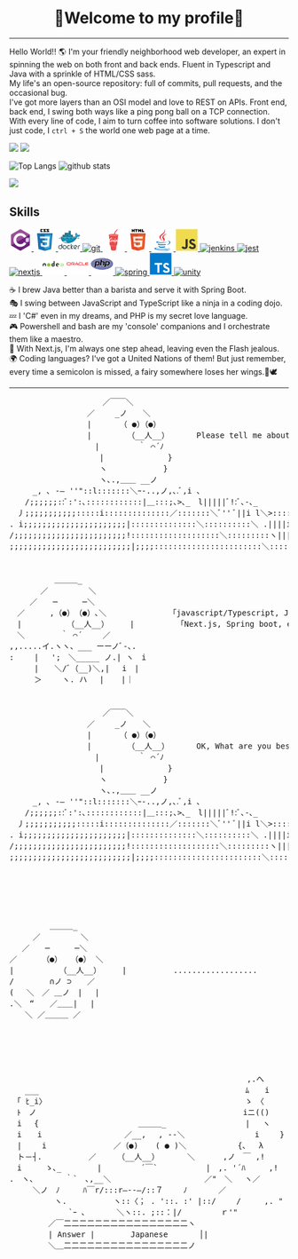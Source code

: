 <!-- https://zzetao.github.io/awesome-github-profile/ -->

<h1 align="center">🦧Welcome to my profile👻</h1>

---
Hello World!! 🌎 I'm your friendly neighborhood web developer, an expert in spinning the web on both front and back ends. Fluent in Typescript and Java with a sprinkle of HTML/CSS sass.   
My life's an open-source repository: full of commits, pull requests, and the occasional bug.  
I've got more layers than an OSI model and love to REST on APIs. Front end, back end, I swing both ways like a ping pong ball on a TCP connection.  
With every line of code, I aim to turn coffee into software solutions. I don't just code, I `ctrl + S` the world one web page at a time.


[![](https://activity-graph.herokuapp.com/graph?username=monkey999por&theme=transparent)](https://activity-graph.herokuapp.com/graph?username=monkey999por&theme=transparent)
[![](https://github-readme-streak-stats.herokuapp.com/?user=monkey999por&theme=transparent)](https://github-readme-streak-stats.herokuapp.com/?user=monkey999por&theme=transparent)

<p align="left"> 
  <img alt="Top Langs" height="150px" src="https://github-readme-stats.vercel.app/api/top-langs/?username=monkey999por&layout=compact&count_private=true&show_icons=true&show_icons=true&theme=transparent" />
  <img alt="github stats" height="150px" src="https://github-readme-stats.vercel.app/api?username=monkey999por&count_private=true&show_icons=true&show_icons=true&theme=transparent" />
</p>


![](http://github-profile-summary-cards.vercel.app/api/cards/profile-details?username=monkey999por&theme=aura)

## Skills
<p align="left"> <a href="https://www.w3schools.com/cs/" target="_blank" rel="noreferrer"> <img src="https://raw.githubusercontent.com/devicons/devicon/master/icons/csharp/csharp-original.svg" alt="csharp" width="40" height="40"/> </a> <a href="https://www.w3schools.com/css/" target="_blank" rel="noreferrer"> <img src="https://raw.githubusercontent.com/devicons/devicon/master/icons/css3/css3-original-wordmark.svg" alt="css3" width="40" height="40"/> </a> <a href="https://www.docker.com/" target="_blank" rel="noreferrer"> <img src="https://raw.githubusercontent.com/devicons/devicon/master/icons/docker/docker-original-wordmark.svg" alt="docker" width="40" height="40"/> </a> <a href="https://git-scm.com/" target="_blank" rel="noreferrer"> <img src="https://www.vectorlogo.zone/logos/git-scm/git-scm-icon.svg" alt="git" width="40" height="40"/> </a> <a href="https://gulpjs.com" target="_blank" rel="noreferrer"> <img src="https://raw.githubusercontent.com/devicons/devicon/master/icons/gulp/gulp-plain.svg" alt="gulp" width="40" height="40"/> </a> <a href="https://www.w3.org/html/" target="_blank" rel="noreferrer"> <img src="https://raw.githubusercontent.com/devicons/devicon/master/icons/html5/html5-original-wordmark.svg" alt="html5" width="40" height="40"/> </a> <a href="https://www.java.com" target="_blank" rel="noreferrer"> <img src="https://raw.githubusercontent.com/devicons/devicon/master/icons/java/java-original.svg" alt="java" width="40" height="40"/> </a> <a href="https://developer.mozilla.org/en-US/docs/Web/JavaScript" target="_blank" rel="noreferrer"> <img src="https://raw.githubusercontent.com/devicons/devicon/master/icons/javascript/javascript-original.svg" alt="javascript" width="40" height="40"/> </a> <a href="https://www.jenkins.io" target="_blank" rel="noreferrer"> <img src="https://www.vectorlogo.zone/logos/jenkins/jenkins-icon.svg" alt="jenkins" width="40" height="40"/> </a> <a href="https://jestjs.io" target="_blank" rel="noreferrer"> <img src="https://www.vectorlogo.zone/logos/jestjsio/jestjsio-icon.svg" alt="jest" width="40" height="40"/> </a> <a href="https://nextjs.org/" target="_blank" rel="noreferrer"> <img src="https://cdn.worldvectorlogo.com/logos/nextjs-2.svg" alt="nextjs" width="40" height="40"/> </a> <a href="https://nodejs.org" target="_blank" rel="noreferrer"> <img src="https://raw.githubusercontent.com/devicons/devicon/master/icons/nodejs/nodejs-original-wordmark.svg" alt="nodejs" width="40" height="40"/> </a> <a href="https://www.oracle.com/" target="_blank" rel="noreferrer"> <img src="https://raw.githubusercontent.com/devicons/devicon/master/icons/oracle/oracle-original.svg" alt="oracle" width="40" height="40"/> </a> <a href="https://www.php.net" target="_blank" rel="noreferrer"> <img src="https://raw.githubusercontent.com/devicons/devicon/master/icons/php/php-original.svg" alt="php" width="40" height="40"/> </a> <a href="https://spring.io/" target="_blank" rel="noreferrer"> <img src="https://www.vectorlogo.zone/logos/springio/springio-icon.svg" alt="spring" width="40" height="40"/> </a> <a href="https://www.typescriptlang.org/" target="_blank" rel="noreferrer"> <img src="https://raw.githubusercontent.com/devicons/devicon/master/icons/typescript/typescript-original.svg" alt="typescript" width="40" height="40"/> </a> <a href="https://unity.com/" target="_blank" rel="noreferrer"> <img src="https://www.vectorlogo.zone/logos/unity3d/unity3d-icon.svg" alt="unity" width="40" height="40"/> </a> </p>


☕ I brew Java better than a barista and serve it with Spring Boot.  
🎭 I swing between JavaScript and TypeScript like a ninja in a coding dojo.  
💤 I 'C#' even in my dreams, and PHP is my secret love language.  
🎮 Powershell and bash are my 'console' companions and I orchestrate them like a maestro.  
🎁 With Next.js, I'm always one step ahead, leaving even the Flash jealous.  
🌍 Coding languages? I've got a United Nations of them! But just remember, every time a semicolon is missed, a fairy somewhere loses her wings.🧚🕊️


---


<pre>
　　　　　　　　　　　　／￣￣＼
　　　　　　　　　　／　　 _ノ　　＼
　　　　　　　　　　|　　　 （ ●）（●）　
　　　　　　　　　　|　　　　 （__人__）　　　　Please tell me about special techniques
　 　 　 　 　　　　 |　　　　　｀ ⌒´ﾉ　　　　
　 　 　 　 　 　　　 |　　　　　　 　 }　　　　
　 　 　 　 　　　 　 ヽ　　　　　 　 }
　　　　　　　　　　　 ヽ､.,＿＿ __ノ
　　　_, ､ -― ''"::l:::::::＼ｰ-..,ノ,､.ﾞ,i ､
　　/;;;;;;::ﾞ:':､::::::::::::|＿:::;､>､_　l|||||ﾞ!:ﾞ､-､_
　丿;;;;;;;;;;;:::::i::::::::::::::／:::::::＼ﾞ'' ﾞ||i l＼>::::ﾞ'ｰ､
. i;;;;;;;;;;;;;;;;;;;;;;|::::::::::::::＼::::::::::＼ .||||i|::::ヽ::::::|:::!
/;;;;;;;;;;;;;;;;;;;;;;;;!:::::::::::::::::::＼:::::::::ヽ|||||:::::/::::::::i:::|
;;;;;;;;;;;;;;;;;;;;;;;;;;|;;;;:::::::::::::::::::::::＼:::::ﾞ､|||:::/::::::::::|:::
　
　
　　 　 　 ＿＿＿_
　　　　／　　 　 　＼
　　 ／　　─　 　 ─＼
　／ 　　 ,（●）　（●）､＼ 　　         「javascript/Typescript, Java, C#, PHP, Unity, Powershell, bash, etc...」
　|　 　　 　 （__人__）　 　 |         「Next.js, Spring boot, etc...」
　＼　　　　 ｀ ⌒´　　 ／ 　　
,,.....イ.ヽヽ、___ ーーノﾞ-､.
:　 　| 　';　＼_____ ノ.| ヽ　i
　 　 |　　＼/ﾞ（__)＼,| 　i　|
　 　 ＞　　 ヽ. ハ　 | 　 |｜
　
 　
　　　　　　　　　　　　／￣￣＼
　　　　　　　　　　／　　 _ノ　　＼
　　　　　　　　　　|　　　 （ ●）（●）　
　　　　　　　　　　|　　　　 （__人__）　　　　OK, What are you best at?
　 　 　 　 　　　　 |　　　　　｀ ⌒´ﾉ　　　　
　 　 　 　 　 　　　 |　　　　　　 　 }　　　　
　 　 　 　 　　　 　 ヽ　　　　　 　 }
　　　　　　　　　　　 ヽ､.,＿＿ __ノ
　　　_, ､ -― ''"::l:::::::＼ｰ-..,ノ,､.ﾞ,i ､
　　/;;;;;;::ﾞ:':､::::::::::::|＿:::;､>､_　l|||||ﾞ!:ﾞ､-､_
　丿;;;;;;;;;;;:::::i::::::::::::::／:::::::＼ﾞ'' ﾞ||i l＼>::::ﾞ'ｰ､
. i;;;;;;;;;;;;;;;;;;;;;;|::::::::::::::＼::::::::::＼ .||||i|::::ヽ::::::|:::!
/;;;;;;;;;;;;;;;;;;;;;;;;!:::::::::::::::::::＼:::::::::ヽ|||||:::::/::::::::i:::|
;;;;;;;;;;;;;;;;;;;;;;;;;;|;;;;:::::::::::::::::::::::＼:::::ﾞ､|||:::/::::::::::|:::
　
　
   
   
   
 
 　 　　　＿＿＿_　　
　　　／　　 　 　＼
　 ／　　─　 　 ─＼　
／ 　　 （●） 　（●） ＼
|　 　　 　 （__人__）　 　 |　　　　　　..................
/　　　　 ∩ノ ⊃　　／
(　 ＼　／ ＿ノ　|　 |
.＼　“　　／＿＿|　 | 　
　　＼ ／＿＿＿ ／ 　
 
 
 
 
 
 
　 　 　 　　　　　　　 　 　　　　　　　　　　　　　　　　 ,.へ
　　___ 　　　　　　　 　 　 　 　 　　　　　　　　　　　　ﾑ　　i
　「 ﾋ_i〉　　　 　 　　　　　　 　 　　　　　　　　　　　　 ゝ　〈
　ﾄ　ノ 　　　　　　　　　　　　　　　　　　　　　　　　　　iニ(()
　i 　{ 　 　　　　　　　 　　　＿＿＿_ 　 　　　　　　　　| 　ヽ
　i　　i　　　 　　　　　　　／__,　 , ‐-＼ 　 　 　 　 　　i 　　}
　|　　 i　　　　　　 　　／（●) 　 ( ● )＼　　　　　　 {､　 λ
　ト－┤.　　　　　　／ 　 　（__人__） 　　　＼　　　 ,ノ　￣ ,!
　i　　　ゝ､_ 　　　　|　　　　　´￣` 　 　　　　|　,. '´ﾊ　　　,!
.　ヽ、 　　　｀`　､,__＼ 　　 　 　　　　　 　 ／"　＼ 　ヽ／
　　　＼ノ　ﾉ　　　ﾊ￣r/:::r―--―/::７　　 ﾉ　　　　／
　 　　 　 ヽ.　　　　　　ヽ::〈； . '::. :' |::/　　 /　　　,. "
　　　　　　　 `ｰ ､　　　　＼ヽ::. ;::：|/　　　　　ｒ'"
　　　　　／￣二二二二二二二二二二二二二二二二ヽ
　　　　　| Answer |　　　　 Japanese　　　　│|
　　　　　＼＿二二二二二二二二二二二二二二二二ノ
</pre>
